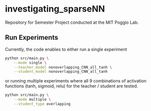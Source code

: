 # investigating_sparseNN

Repository for Semester Project conducted at the MIT Poggio Lab.


## Run Experiments

Currently, the code enables to either run a single experiment
```sh
python src/main.py \
    --mode single \
    --teacher_model nonoverlapping_CNN_all_tanh \
    --student_model nonoverlapping_CNN_all_tanh
```

or running multiple experiments where all 9 combinations of activation functions (tanh, sigmoid, relu) for the teacher / student are tested.
```sh
python src/main.py \
    --mode multiple \
    --student_type overlapping
```
